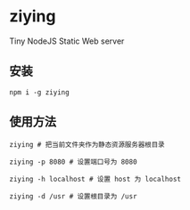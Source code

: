 # ziying

Tiny NodeJS Static Web server

## 安装

```
npm i -g ziying
```

## 使用方法

```
ziying # 把当前文件夹作为静态资源服务器根目录

ziying -p 8080 # 设置端口号为 8080

ziying -h localhost # 设置 host 为 localhost

ziying -d /usr # 设置根目录为 /usr
```
